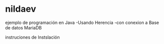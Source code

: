 # nildaev
ejemplo de programación en Java -Usando Herencia -con conexion a Base de datos MariaDB

instruciones de Instslación
